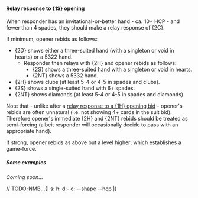 #### <a name="Relay_response_to_1S_opening"> Relay response to {1S} opening

When responder has an invitational-or-better hand - ca. 10+ HCP - and fewer than 4 spades, they should make a relay response of {2C}.

If minimum, opener rebids as follows:

- {2D} shows either a three-suited hand (with a singleton or void in hearts) or a 5322 hand.
    - Responder then relays with {2H} and opener rebids as follows:
        - {2S} shows a three-suited hand with a singleton or void in hearts.
        - {2NT} shows a 5332 hand.
- {2H} shows clubs (at least 5-4 or 4-5 in spades and clubs).
- {2S} shows a single-suited hand with 6+ spades.
- {2NT} shows diamonds (at least 5-4 or 4-5 in spades and diamonds).

Note that - unlike after a [relay response to a {1H} opening bid](#Relay_response_to_1H_opening) - opener's rebids are often unnatural (i.e. not showing 4+ cards in the suit bid). Therefore opener's immediate {2H} and {2NT} rebids should be treated as semi-forcing (albeit responder will occasionally decide to pass with an appropriate hand).

If strong, opener rebids as above but a level higher; which establishes a game-force.

##### Some examples

_Coming soon..._

// TODO-NMB...{| s: h: d:- c: --shape --hcp |}
